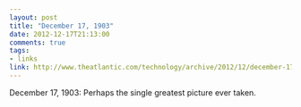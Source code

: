 ```yaml
---
layout: post
title: "December 17, 1903"
date: 2012-12-17T21:13:00
comments: true
tags:
- links
link: http://www.theatlantic.com/technology/archive/2012/12/december-17-1903/266376/
---
```

December 17, 1903: Perhaps the single greatest picture ever taken.
